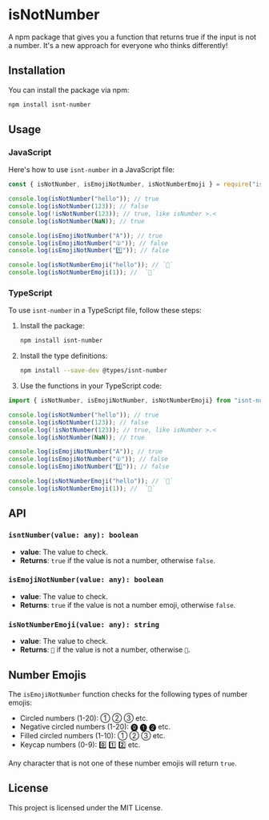 # isNotNumber

A npm package that gives you a function that returns true if the input is not a number.
It's a new approach for everyone who thinks differently!

## Installation

You can install the package via npm:

```bash
npm install isnt-number
```

## Usage

### JavaScript

Here's how to use `isnt-number` in a JavaScript file:

```javascript
const { isNotNumber, isEmojiNotNumber, isNotNumberEmoji } = require("isnt-number");

console.log(isNotNumber("hello")); // true
console.log(isNotNumber(123)); // false
console.log(!isNotNumber(123)); // true, like isNumber >.<
console.log(isNotNumber(NaN)); // true

console.log(isEmojiNotNumber("A")); // true
console.log(isEmojiNotNumber("①")); // false
console.log(isEmojiNotNumber("1️⃣")); // false

console.log(isNotNumberEmoji("hello")); // `🙂` 
console.log(isNotNumberEmoji(1)); //  `🙁`
```

### TypeScript

To use `isnt-number` in a TypeScript file, follow these steps:

1. Install the package:

   ```bash
   npm install isnt-number
   ```

2. Install the type definitions:

   ```bash
   npm install --save-dev @types/isnt-number
   ```

3. Use the functions in your TypeScript code:

```javascript
import { isNotNumber, isEmojiNotNumber, isNotNumberEmoji} from "isnt-number";

console.log(isNotNumber("hello")); // true
console.log(isNotNumber(123)); // false
console.log(!isNotNumber(123)); // true, like isNumber >.<
console.log(isNotNumber(NaN)); // true

console.log(isEmojiNotNumber("A")); // true
console.log(isEmojiNotNumber("①")); // false
console.log(isEmojiNotNumber("1️⃣")); // false

console.log(isNotNumberEmoji("hello")); // `🙂` 
console.log(isNotNumberEmoji(1)); //  `🙁`
```

## API

### `isntNumber(value: any): boolean`

- **value**: The value to check.
- **Returns**: `true` if the value is not a number, otherwise `false`.

### `isEmojiNotNumber(value: any): boolean`

- **value**: The value to check.
- **Returns**: `true` if the value is not a number emoji, otherwise `false`.

### `isNotNumberEmoji(value: any): string`

- **value**: The value to check.
- **Returns**: `🙂` if the value is not a number, otherwise `🙁`.

## Number Emojis

The `isEmojiNotNumber` function checks for the following types of number emojis:

- Circled numbers (1-20): ① ② ③ etc.
- Negative circled numbers (1-20): ⓿ ❶ ❷ etc.
- Filled circled numbers (1-10): ➀ ➁ ➂ etc.
- Keycap numbers (0-9): 0️⃣ 1️⃣ 2️⃣ etc.

Any character that is not one of these number emojis will return `true`.

## License

This project is licensed under the MIT License.
